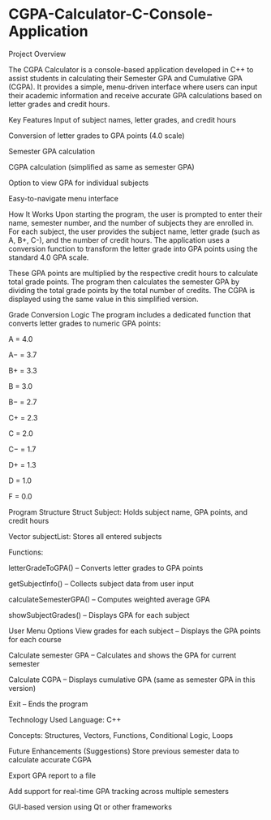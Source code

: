 # CGPA-Calculator-C-Console-Application
Project Overview

The CGPA Calculator is a console-based application developed in C++ to assist students in calculating their Semester GPA and Cumulative GPA (CGPA). It provides a simple, menu-driven interface where users can input their academic information and receive accurate GPA calculations based on letter grades and credit hours.

Key Features
Input of subject names, letter grades, and credit hours

Conversion of letter grades to GPA points (4.0 scale)

Semester GPA calculation

CGPA calculation (simplified as same as semester GPA)

Option to view GPA for individual subjects

Easy-to-navigate menu interface

How It Works
Upon starting the program, the user is prompted to enter their name, semester number, and the number of subjects they are enrolled in. For each subject, the user provides the subject name, letter grade (such as A, B+, C-), and the number of credit hours. The application uses a conversion function to transform the letter grade into GPA points using the standard 4.0 GPA scale.

These GPA points are multiplied by the respective credit hours to calculate total grade points. The program then calculates the semester GPA by dividing the total grade points by the total number of credits. The CGPA is displayed using the same value in this simplified version.

Grade Conversion Logic
The program includes a dedicated function that converts letter grades to numeric GPA points:

A = 4.0

A− = 3.7

B+ = 3.3

B = 3.0

B− = 2.7

C+ = 2.3

C = 2.0

C− = 1.7

D+ = 1.3

D = 1.0

F = 0.0

Program Structure
Struct Subject: Holds subject name, GPA points, and credit hours

Vector subjectList: Stores all entered subjects

Functions:

letterGradeToGPA() – Converts letter grades to GPA points

getSubjectInfo() – Collects subject data from user input

calculateSemesterGPA() – Computes weighted average GPA

showSubjectGrades() – Displays GPA for each subject

User Menu Options
View grades for each subject – Displays the GPA points for each course

Calculate semester GPA – Calculates and shows the GPA for current semester

Calculate CGPA – Displays cumulative GPA (same as semester GPA in this version)

Exit – Ends the program

Technology Used
Language: C++

Concepts: Structures, Vectors, Functions, Conditional Logic, Loops

Future Enhancements (Suggestions)
Store previous semester data to calculate accurate CGPA

Export GPA report to a file

Add support for real-time GPA tracking across multiple semesters

GUI-based version using Qt or other frameworks

